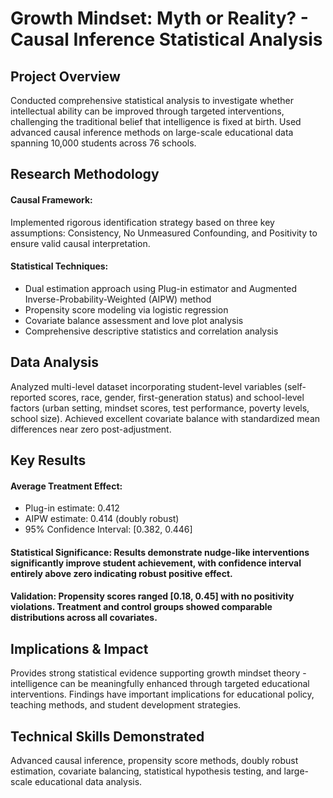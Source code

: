 # Growth Mindset: Myth or Reality? - Causal Inference Statistical Analysis

## Project Overview

Conducted comprehensive statistical analysis to investigate whether intellectual ability can be improved through targeted interventions, challenging the traditional belief that intelligence is fixed at birth. Used advanced causal inference methods on large-scale educational data spanning 10,000 students across 76 schools.

## Research Methodology

#### Causal Framework: 
Implemented rigorous identification strategy based on three key assumptions: Consistency, No Unmeasured Confounding, and Positivity to ensure valid causal interpretation.

#### Statistical Techniques:
- Dual estimation approach using Plug-in estimator and Augmented Inverse-Probability-Weighted (AIPW) method
- Propensity score modeling via logistic regression
- Covariate balance assessment and love plot analysis
- Comprehensive descriptive statistics and correlation analysis
  
## Data Analysis

Analyzed multi-level dataset incorporating student-level variables (self-reported scores, race, gender, first-generation status) and school-level factors (urban setting, mindset scores, test performance, poverty levels, school size). Achieved excellent covariate balance with standardized mean differences near zero post-adjustment.

## Key Results

#### Average Treatment Effect:

- Plug-in estimate: 0.412
- AIPW estimate: 0.414 (doubly robust)
- 95% Confidence Interval: [0.382, 0.446]
  
#### Statistical Significance: Results demonstrate nudge-like interventions significantly improve student achievement, with confidence interval entirely above zero indicating robust positive effect.

#### Validation: Propensity scores ranged [0.18, 0.45] with no positivity violations. Treatment and control groups showed comparable distributions across all covariates.

## Implications & Impact

Provides strong statistical evidence supporting growth mindset theory - intelligence can be meaningfully enhanced through targeted educational interventions. Findings have important implications for educational policy, teaching methods, and student development strategies.

## Technical Skills Demonstrated

Advanced causal inference, propensity score methods, doubly robust estimation, covariate balancing, statistical hypothesis testing, and large-scale educational data analysis.


